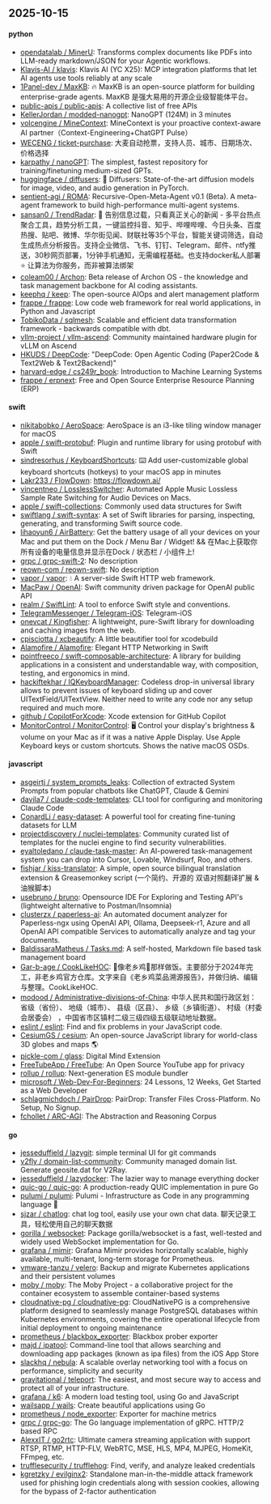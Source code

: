 ## 2025-10-15

#### python
* [opendatalab / MinerU](https://github.com/opendatalab/MinerU): Transforms complex documents like PDFs into LLM-ready markdown/JSON for your Agentic workflows.
* [Klavis-AI / klavis](https://github.com/Klavis-AI/klavis): Klavis AI (YC X25): MCP integration platforms that let AI agents use tools reliably at any scale
* [1Panel-dev / MaxKB](https://github.com/1Panel-dev/MaxKB): 🔥 MaxKB is an open-source platform for building enterprise-grade agents. MaxKB 是强大易用的开源企业级智能体平台。
* [public-apis / public-apis](https://github.com/public-apis/public-apis): A collective list of free APIs
* [KellerJordan / modded-nanogpt](https://github.com/KellerJordan/modded-nanogpt): NanoGPT (124M) in 3 minutes
* [volcengine / MineContext](https://github.com/volcengine/MineContext): MineContext is your proactive context-aware AI partner（Context-Engineering+ChatGPT Pulse）
* [WECENG / ticket-purchase](https://github.com/WECENG/ticket-purchase): 大麦自动抢票，支持人员、城市、日期场次、价格选择
* [karpathy / nanoGPT](https://github.com/karpathy/nanoGPT): The simplest, fastest repository for training/finetuning medium-sized GPTs.
* [huggingface / diffusers](https://github.com/huggingface/diffusers): 🤗 Diffusers: State-of-the-art diffusion models for image, video, and audio generation in PyTorch.
* [sentient-agi / ROMA](https://github.com/sentient-agi/ROMA): Recursive-Open-Meta-Agent v0.1 (Beta). A meta-agent framework to build high-performance multi-agent systems.
* [sansan0 / TrendRadar](https://github.com/sansan0/TrendRadar): 🎯 告别信息过载，只看真正关心的新闻 - 多平台热点聚合工具，趋势分析工具，一键监控抖音、知乎、哔哩哔哩、今日头条、百度热搜、贴吧、微博、华尔街见闻、财联社等35个平台，智能关键词筛选，自动生成热点分析报告。支持企业微信、飞书、钉钉、Telegram、邮件、ntfy推送，30秒网页部署，1分钟手机通知，无需编程基础。也支持docker私人部署⭐ 让算法为你服务，而非被算法绑架
* [coleam00 / Archon](https://github.com/coleam00/Archon): Beta release of Archon OS - the knowledge and task management backbone for AI coding assistants.
* [keephq / keep](https://github.com/keephq/keep): The open-source AIOps and alert management platform
* [frappe / frappe](https://github.com/frappe/frappe): Low code web framework for real world applications, in Python and Javascript
* [TobikoData / sqlmesh](https://github.com/TobikoData/sqlmesh): Scalable and efficient data transformation framework - backwards compatible with dbt.
* [vllm-project / vllm-ascend](https://github.com/vllm-project/vllm-ascend): Community maintained hardware plugin for vLLM on Ascend
* [HKUDS / DeepCode](https://github.com/HKUDS/DeepCode): "DeepCode: Open Agentic Coding (Paper2Code & Text2Web & Text2Backend)"
* [harvard-edge / cs249r_book](https://github.com/harvard-edge/cs249r_book): Introduction to Machine Learning Systems
* [frappe / erpnext](https://github.com/frappe/erpnext): Free and Open Source Enterprise Resource Planning (ERP)

#### swift
* [nikitabobko / AeroSpace](https://github.com/nikitabobko/AeroSpace): AeroSpace is an i3-like tiling window manager for macOS
* [apple / swift-protobuf](https://github.com/apple/swift-protobuf): Plugin and runtime library for using protobuf with Swift
* [sindresorhus / KeyboardShortcuts](https://github.com/sindresorhus/KeyboardShortcuts): ⌨️ Add user-customizable global keyboard shortcuts (hotkeys) to your macOS app in minutes
* [Lakr233 / FlowDown](https://github.com/Lakr233/FlowDown): https://flowdown.ai/
* [vincentneo / LosslessSwitcher](https://github.com/vincentneo/LosslessSwitcher): Automated Apple Music Lossless Sample Rate Switching for Audio Devices on Macs.
* [apple / swift-collections](https://github.com/apple/swift-collections): Commonly used data structures for Swift
* [swiftlang / swift-syntax](https://github.com/swiftlang/swift-syntax): A set of Swift libraries for parsing, inspecting, generating, and transforming Swift source code.
* [lihaoyun6 / AirBattery](https://github.com/lihaoyun6/AirBattery): Get the battery usage of all your devices on your Mac and put them on the Dock / Menu Bar / Widget! && 在Mac上获取你所有设备的电量信息并显示在Dock / 状态栏 / 小组件上!
* [grpc / grpc-swift-2](https://github.com/grpc/grpc-swift-2): No description
* [reown-com / reown-swift](https://github.com/reown-com/reown-swift): No description
* [vapor / vapor](https://github.com/vapor/vapor): 💧 A server-side Swift HTTP web framework.
* [MacPaw / OpenAI](https://github.com/MacPaw/OpenAI): Swift community driven package for OpenAI public API
* [realm / SwiftLint](https://github.com/realm/SwiftLint): A tool to enforce Swift style and conventions.
* [TelegramMessenger / Telegram-iOS](https://github.com/TelegramMessenger/Telegram-iOS): Telegram-iOS
* [onevcat / Kingfisher](https://github.com/onevcat/Kingfisher): A lightweight, pure-Swift library for downloading and caching images from the web.
* [cpisciotta / xcbeautify](https://github.com/cpisciotta/xcbeautify): A little beautifier tool for xcodebuild
* [Alamofire / Alamofire](https://github.com/Alamofire/Alamofire): Elegant HTTP Networking in Swift
* [pointfreeco / swift-composable-architecture](https://github.com/pointfreeco/swift-composable-architecture): A library for building applications in a consistent and understandable way, with composition, testing, and ergonomics in mind.
* [hackiftekhar / IQKeyboardManager](https://github.com/hackiftekhar/IQKeyboardManager): Codeless drop-in universal library allows to prevent issues of keyboard sliding up and cover UITextField/UITextView. Neither need to write any code nor any setup required and much more.
* [github / CopilotForXcode](https://github.com/github/CopilotForXcode): Xcode extension for GitHub Copilot
* [MonitorControl / MonitorControl](https://github.com/MonitorControl/MonitorControl): 🖥 Control your display's brightness & volume on your Mac as if it was a native Apple Display. Use Apple Keyboard keys or custom shortcuts. Shows the native macOS OSDs.

#### javascript
* [asgeirtj / system_prompts_leaks](https://github.com/asgeirtj/system_prompts_leaks): Collection of extracted System Prompts from popular chatbots like ChatGPT, Claude & Gemini
* [davila7 / claude-code-templates](https://github.com/davila7/claude-code-templates): CLI tool for configuring and monitoring Claude Code
* [ConardLi / easy-dataset](https://github.com/ConardLi/easy-dataset): A powerful tool for creating fine-tuning datasets for LLM
* [projectdiscovery / nuclei-templates](https://github.com/projectdiscovery/nuclei-templates): Community curated list of templates for the nuclei engine to find security vulnerabilities.
* [eyaltoledano / claude-task-master](https://github.com/eyaltoledano/claude-task-master): An AI-powered task-management system you can drop into Cursor, Lovable, Windsurf, Roo, and others.
* [fishjar / kiss-translator](https://github.com/fishjar/kiss-translator): A simple, open source bilingual translation extension & Greasemonkey script (一个简约、开源的 双语对照翻译扩展 & 油猴脚本)
* [usebruno / bruno](https://github.com/usebruno/bruno): Opensource IDE For Exploring and Testing API's (lightweight alternative to Postman/Insomnia)
* [clusterzx / paperless-ai](https://github.com/clusterzx/paperless-ai): An automated document analyzer for Paperless-ngx using OpenAI API, Ollama, Deepseek-r1, Azure and all OpenAI API compatible Services to automatically analyze and tag your documents.
* [BaldissaraMatheus / Tasks.md](https://github.com/BaldissaraMatheus/Tasks.md): A self-hosted, Markdown file based task management board
* [Gar-b-age / CookLikeHOC](https://github.com/Gar-b-age/CookLikeHOC): 🥢像老乡鸡🐔那样做饭。主要部分于2024年完工，非老乡鸡官方仓库。文字来自《老乡鸡菜品溯源报告》，并做归纳、编辑与整理。CookLikeHOC.
* [modood / Administrative-divisions-of-China](https://github.com/modood/Administrative-divisions-of-China): 中华人民共和国行政区划：省级（省份）、 地级（城市）、 县级（区县）、 乡级（乡镇街道）、 村级（村委会居委会） ，中国省市区镇村二级三级四级五级联动地址数据。
* [eslint / eslint](https://github.com/eslint/eslint): Find and fix problems in your JavaScript code.
* [CesiumGS / cesium](https://github.com/CesiumGS/cesium): An open-source JavaScript library for world-class 3D globes and maps 🌎
* [pickle-com / glass](https://github.com/pickle-com/glass): Digital Mind Extension
* [FreeTubeApp / FreeTube](https://github.com/FreeTubeApp/FreeTube): An Open Source YouTube app for privacy
* [rollup / rollup](https://github.com/rollup/rollup): Next-generation ES module bundler
* [microsoft / Web-Dev-For-Beginners](https://github.com/microsoft/Web-Dev-For-Beginners): 24 Lessons, 12 Weeks, Get Started as a Web Developer
* [schlagmichdoch / PairDrop](https://github.com/schlagmichdoch/PairDrop): PairDrop: Transfer Files Cross-Platform. No Setup, No Signup.
* [fchollet / ARC-AGI](https://github.com/fchollet/ARC-AGI): The Abstraction and Reasoning Corpus

#### go
* [jesseduffield / lazygit](https://github.com/jesseduffield/lazygit): simple terminal UI for git commands
* [v2fly / domain-list-community](https://github.com/v2fly/domain-list-community): Community managed domain list. Generate geosite.dat for V2Ray.
* [jesseduffield / lazydocker](https://github.com/jesseduffield/lazydocker): The lazier way to manage everything docker
* [quic-go / quic-go](https://github.com/quic-go/quic-go): A production-ready QUIC implementation in pure Go
* [pulumi / pulumi](https://github.com/pulumi/pulumi): Pulumi - Infrastructure as Code in any programming language 🚀
* [sjzar / chatlog](https://github.com/sjzar/chatlog): chat log tool, easily use your own chat data. 聊天记录工具，轻松使用自己的聊天数据
* [gorilla / websocket](https://github.com/gorilla/websocket): Package gorilla/websocket is a fast, well-tested and widely used WebSocket implementation for Go.
* [grafana / mimir](https://github.com/grafana/mimir): Grafana Mimir provides horizontally scalable, highly available, multi-tenant, long-term storage for Prometheus.
* [vmware-tanzu / velero](https://github.com/vmware-tanzu/velero): Backup and migrate Kubernetes applications and their persistent volumes
* [moby / moby](https://github.com/moby/moby): The Moby Project - a collaborative project for the container ecosystem to assemble container-based systems
* [cloudnative-pg / cloudnative-pg](https://github.com/cloudnative-pg/cloudnative-pg): CloudNativePG is a comprehensive platform designed to seamlessly manage PostgreSQL databases within Kubernetes environments, covering the entire operational lifecycle from initial deployment to ongoing maintenance
* [prometheus / blackbox_exporter](https://github.com/prometheus/blackbox_exporter): Blackbox prober exporter
* [majd / ipatool](https://github.com/majd/ipatool): Command-line tool that allows searching and downloading app packages (known as ipa files) from the iOS App Store
* [slackhq / nebula](https://github.com/slackhq/nebula): A scalable overlay networking tool with a focus on performance, simplicity and security
* [gravitational / teleport](https://github.com/gravitational/teleport): The easiest, and most secure way to access and protect all of your infrastructure.
* [grafana / k6](https://github.com/grafana/k6): A modern load testing tool, using Go and JavaScript
* [wailsapp / wails](https://github.com/wailsapp/wails): Create beautiful applications using Go
* [prometheus / node_exporter](https://github.com/prometheus/node_exporter): Exporter for machine metrics
* [grpc / grpc-go](https://github.com/grpc/grpc-go): The Go language implementation of gRPC. HTTP/2 based RPC
* [AlexxIT / go2rtc](https://github.com/AlexxIT/go2rtc): Ultimate camera streaming application with support RTSP, RTMP, HTTP-FLV, WebRTC, MSE, HLS, MP4, MJPEG, HomeKit, FFmpeg, etc.
* [trufflesecurity / trufflehog](https://github.com/trufflesecurity/trufflehog): Find, verify, and analyze leaked credentials
* [kgretzky / evilginx2](https://github.com/kgretzky/evilginx2): Standalone man-in-the-middle attack framework used for phishing login credentials along with session cookies, allowing for the bypass of 2-factor authentication
